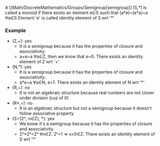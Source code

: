 A [[Math/DiscreteMathematics/Groups/Semigroup|semigroup]] (S,\*) is called a monoid if there exists an element e∈S such that (a\*e)=(e\*a)=a ∀a∈S
Element 'e' is called identity element of S wrt '\*'

### Example
* (Z,+): yes
	* It is a semigroup because it has the properties of closure and associativity.
	* a+e=a ∀a∈Z, then we know that e=0. There exists an identity element of Z wrt '+'
* (N,\*): yes
	* It is a semigroup because it has the properties of closure and associativity.
	* a\*e=a ∀a∈N, e=1. There exists an identity element of N wrt '\*'
* (R,÷): no
	* It is not an algebraic structure because real numbers are not closer under division (cuz of 0)
* (R*,÷): no
	* It is an algebraic structure but not a semigroup because it doesn't follow associative property
* (S={2ⁿ; n∈Z}, \*): yes
	* We know it's a semigroup because it has the properties of closure and associativity.
	* 2ⁿ\*2ˣ=2ⁿ ∀n∈Z. 2ˣ=1 => x=0∈Z. There exists an identity element of S wrt '\*'